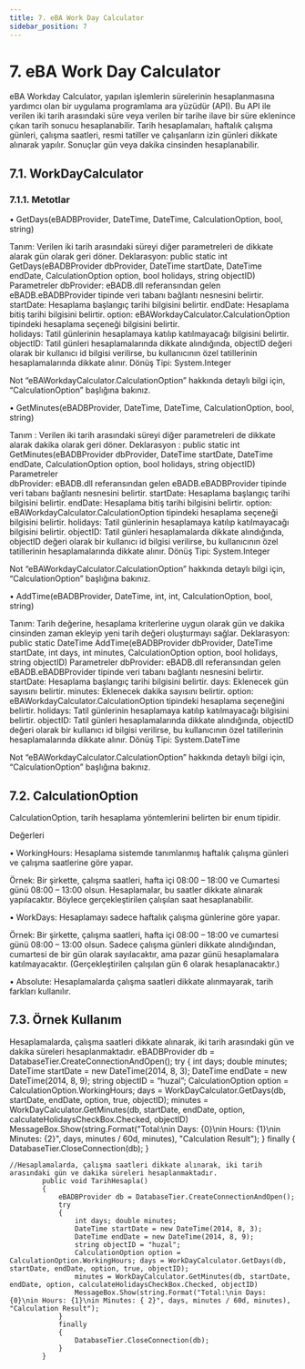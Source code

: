 ```yaml
---
title: 7. eBA Work Day Calculator 
sidebar_position: 7
---
```


# 7. eBA Work Day Calculator 


eBA Workday Calculator, yapılan işlemlerin sürelerinin hesaplanmasına yardımcı olan bir uygulama programlama ara yüzüdür (API). Bu API ile verilen iki tarih arasındaki süre veya verilen bir tarihe ilave bir süre eklenince çıkan tarih sonucu hesaplanabilir. Tarih hesaplamaları, haftalık çalışma günleri, çalışma saatleri, resmi tatiller ve çalışanların izin günleri dikkate alınarak yapılır. Sonuçlar gün veya dakika cinsinden hesaplanabilir. 


## 7.1. WorkDayCalculator 

### 7.1.1. Metotlar 

•	GetDays(eBADBProvider, DateTime, DateTime, CalculationOption, bool, string) 

Tanım: Verilen iki tarih arasındaki süreyi diğer parametreleri de dikkate alarak gün olarak geri döner. 
Deklarasyon: public static int GetDays(eBADBProvider dbProvider, DateTime startDate, DateTime endDate, CalculationOption option, bool holidays, string objectID) 
Parametreler 
dbProvider: eBADB.dll referansından gelen eBADB.eBADBProvider tipinde veri tabanı bağlantı nesnesini belirtir. 
startDate: Hesaplama başlangıç tarihi bilgisini belirtir. 
endDate: Hesaplama bitiş tarihi bilgisini belirtir. 
option: eBAWorkdayCalculator.CalculationOption tipindeki hesaplama seçeneği bilgisini belirtir.  
holidays: Tatil günlerinin hesaplamaya katılıp katılmayacağı bilgisini belirtir. objectID: Tatil günleri hesaplamalarında dikkate alındığında, objectID değeri olarak bir kullanıcı id bilgisi verilirse, bu kullanıcının özel tatillerinin hesaplamalarında dikkate alınır. 
Dönüş Tipi: System.Integer 

Not “eBAWorkdayCalculator.CalculationOption” hakkında detaylı bilgi için, “CalculationOption” başlığına bakınız.  






•	GetMinutes(eBADBProvider, DateTime, DateTime, CalculationOption, bool, string) 

Tanım : Verilen iki tarih arasındaki süreyi diğer parametreleri de dikkate alarak dakika olarak geri döner. 
Deklarasyon : public static int GetMinutes(eBADBProvider dbProvider, DateTime startDate, DateTime endDate, CalculationOption option, bool holidays, string objectID) 
Parametreler  
dbProvider: eBADB.dll referansından gelen eBADB.eBADBProvider tipinde veri tabanı bağlantı nesnesini belirtir. 
startDate: Hesaplama başlangıç tarihi bilgisini belirtir. 
endDate: Hesaplama bitiş tarihi bilgisini belirtir. 
option: eBAWorkdayCalculator.CalculationOption tipindeki hesaplama seçeneği bilgisini belirtir. 
holidays: Tatil günlerinin hesaplamaya katılıp katılmayacağı bilgisini belirtir. 
objectID: Tatil günleri hesaplamalarda dikkate alındığında, objectID değeri olarak bir kullanıcı id bilgisi verilirse, bu kullanıcının özel tatillerinin hesaplamalarında dikkate alınır. 
Dönüş Tipi: System.Integer 

Not “eBAWorkdayCalculator.CalculationOption” hakkında detaylı bilgi için, “CalculationOption” başlığına bakınız.  

•	AddTime(eBADBProvider, DateTime, int, int, CalculationOption, bool, string) 

Tanım: Tarih değerine, hesaplama kriterlerine uygun olarak gün ve dakika cinsinden zaman ekleyip yeni tarih değeri oluşturmayı sağlar. 
Deklarasyon: public static DateTime AddTime(eBADBProvider dbProvider, DateTime startDate, int days, int minutes, CalculationOption option, bool holidays, string objectID) Parametreler 
dbProvider: eBADB.dll referansından gelen eBADB.eBADBProvider tipinde veri tabanı bağlantı nesnesini belirtir. startDate: Hesaplama başlangıç tarihi bilgisini belirtir. days: Eklenecek gün sayısını belirtir. minutes: Eklenecek dakika sayısını belirtir. 
option: eBAWorkdayCalculator.CalculationOption tipindeki hesaplama seçeneğini belirtir.  holidays: Tatil günlerinin hesaplamaya katılıp katılmayacağı bilgisini belirtir. 
objectID: Tatil günleri hesaplamalarında dikkate alındığında, objectID değeri olarak 
bir kullanıcı id bilgisi verilirse, bu kullanıcının özel tatillerinin hesaplamalarında dikkate alınır. 
Dönüş Tipi: System.DateTime 

Not “eBAWorkdayCalculator.CalculationOption” hakkında detaylı bilgi için, “CalculationOption” başlığına bakınız.  


## 7.2. CalculationOption 

CalculationOption, tarih hesaplama yöntemlerini belirten bir enum tipidir.  

Değerleri 

•	WorkingHours: Hesaplama sistemde tanımlanmış haftalık çalışma günleri ve çalışma saatlerine göre yapar. 

Örnek: 
Bir şirkette, çalışma saatleri, hafta içi 08:00 – 18:00 ve Cumartesi günü  08:00 – 13:00  olsun. Hesaplamalar, bu saatler dikkate alınarak yapılacaktır. Böylece gerçekleştirilen çalışılan saat hesaplanabilir. 

•	WorkDays: Hesaplamayı sadece haftalık çalışma günlerine göre yapar. 

Örnek: 
Bir şirkette, çalışma saatleri, hafta içi 08:00 – 18:00 ve cumartesi günü 08:00 – 13:00 olsun. Sadece çalışma günleri dikkate alındığından, cumartesi de bir gün olarak sayılacaktır, ama pazar günü hesaplamalara katılmayacaktır. (Gerçekleştirilen çalışılan gün 6 olarak hesaplanacaktır.) 

•	Absolute: Hesaplamalarda çalışma saatleri dikkate alınmayarak, tarih farkları kullanılır. 


## 7.3. Örnek Kullanım 

Hesaplamalarda, çalışma saatleri dikkate alınarak, iki tarih arasındaki gün ve dakika süreleri hesaplanmaktadır. 
eBADBProvider db = DatabaseTier.CreateConnectionAndOpen(); try {     int days;     double minutes; 
    DateTime startDate = new DateTime(2014, 8, 3); 
    DateTime endDate = new DateTime(2014, 8, 9); 
    string objectID = “huzal”; 
    CalculationOption option = CalculationOption.WorkingHours;     days = WorkDayCalculator.GetDays(db, startDate, endDate, option, true, objectID); 
    minutes = WorkDayCalculator.GetMinutes(db, startDate, endDate, option, calculateHolidaysCheckBox.Checked, objectID) 
    MessageBox.Show(string.Format("Total:\nin Days: {0}\nin Hours: {1}\nin 
Minutes: {2}", days, minutes / 60d, minutes), "Calculation Result"); 
} finally 
{ 
    DatabaseTier.CloseConnection(db); 
} 


	//Hesaplamalarda, çalışma saatleri dikkate alınarak, iki tarih arasındaki gün ve dakika süreleri hesaplanmaktadır. 
	        public void TarihHesapla()
	        {
	            eBADBProvider db = DatabaseTier.CreateConnectionAndOpen();
	            try
	            {
	                int days; double minutes;
	                DateTime startDate = new DateTime(2014, 8, 3);
	                DateTime endDate = new DateTime(2014, 8, 9);
	                string objectID = "huzal";
	                CalculationOption option = CalculationOption.WorkingHours; days = WorkDayCalculator.GetDays(db, startDate, endDate, option, true, objectID);
	                minutes = WorkDayCalculator.GetMinutes(db, startDate, endDate, option, calculateHolidaysCheckBox.Checked, objectID)
	                MessageBox.Show(string.Format("Total:\nin Days: {0}\nin Hours: {1}\nin Minutes: { 2}", days, minutes / 60d, minutes), "Calculation Result"); 
	            }
	            finally
	            {
	                DatabaseTier.CloseConnection(db);
	            }
	        }